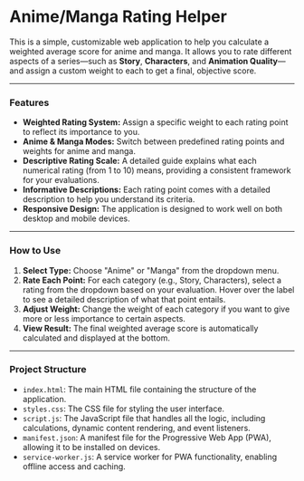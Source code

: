 # Anime/Manga Rating Helper

This is a simple, customizable web application to help you calculate a weighted average score for anime and manga. It allows you to rate different aspects of a series—such as **Story**, **Characters**, and **Animation Quality**—and assign a custom weight to each to get a final, objective score.

---

### Features

* **Weighted Rating System:** Assign a specific weight to each rating point to reflect its importance to you.
* **Anime & Manga Modes:** Switch between predefined rating points and weights for anime and manga.
* **Descriptive Rating Scale:** A detailed guide explains what each numerical rating (from 1 to 10) means, providing a consistent framework for your evaluations.
* **Informative Descriptions:** Each rating point comes with a detailed description to help you understand its criteria.
* **Responsive Design:** The application is designed to work well on both desktop and mobile devices.

---

### How to Use

1.  **Select Type:** Choose "Anime" or "Manga" from the dropdown menu.
2.  **Rate Each Point:** For each category (e.g., Story, Characters), select a rating from the dropdown based on your evaluation. Hover over the label to see a detailed description of what that point entails.
3.  **Adjust Weight:** Change the weight of each category if you want to give more or less importance to certain aspects.
4.  **View Result:** The final weighted average score is automatically calculated and displayed at the bottom.

---

### Project Structure

* `index.html`: The main HTML file containing the structure of the application.
* `styles.css`: The CSS file for styling the user interface.
* `script.js`: The JavaScript file that handles all the logic, including calculations, dynamic content rendering, and event listeners.
* `manifest.json`: A manifest file for the Progressive Web App (PWA), allowing it to be installed on devices.
* `service-worker.js`: A service worker for PWA functionality, enabling offline access and caching.
